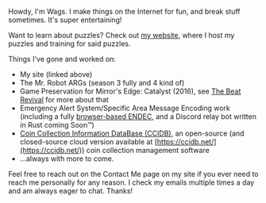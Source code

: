 Howdy, I'm Wags. I make things on the Internet for fun, and break stuff sometimes. It's super entertaining!

Want to learn about puzzles? Check out [my website](https://wagspuzzle.space/), where I host my puzzles and training for said puzzles.

Things I've gone and worked on:

- My site (linked above)
- The Mr. Robot ARGs (season 3 fully and 4 kind of)
- Game Preservation for Mirror's Edge: Catalyst (2016), see [The Beat Revival](https://www.beatrevival.me/) for more about that
- Emergency Alert System/Specific Area Message Encoding work (including a fully [browser-based ENDEC](https://github.com/wagwan-piffting-blud/EAS-Tools), and a Discord relay bot written in Rust coming Soon™️)
- [Coin Collection Information DataBase (CCIDB)](https://github.com/wagwan-piffting-blud/ccidb), an open-source (and closed-source cloud version available at [https://ccidb.net/](https://ccidb.net/)) coin collection management software
- ...always with more to come.

Feel free to reach out on the Contact Me page on my site if you ever need to reach me personally for any reason. I check my emails multiple times a day and am always eager to chat. Thanks!
